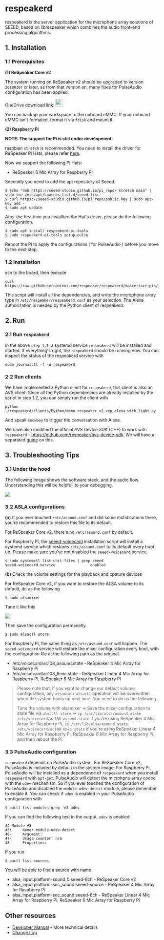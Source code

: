 # respeakerd

respeakerd is the server application for the microphone array solutions of SEEED, based on librespeaker which combines the audio front-end processing algorithms.

## 1. Installation

### 1.1 Prerequisites

**(1) ReSpeaker Core v2**

The system running on ReSpeaker v2 should be upgraded to version `20180107` or later, as from that version on, many fixes for PulseAudio configuration has been applied.

OneDrive download link: <a href="https://bfaceafsieduau-my.sharepoint.com/personal/miaojg22_off365_cn/_layouts/15/guestaccess.aspx?folderid=0bb3c4f3f122d4c2bb0f65eee2b5938f8&authkey=AfLSkcE8QeeUHTQ8GGfrrsU"><img src="https://github.com/respeaker/get_started_with_respeaker/blob/master/img/onedrive.png?raw=true" height="25"></img></a>

You can backup your workspace to the onboard eMMC. If your onboard eMMC isn't formated, format it via `fdisk` and mount it.

**(2) Raspberry Pi**

**NOTE: The support for Pi is still under development.**

raspbian `stretch` is recommended. You need to install the driver for ReSpeaker Pi Hats, please refer [here](https://github.com/respeaker/seeed-voicecard).

Now we support the following Pi Hats:

- ReSpeaker 6 Mic Array for Raspberry Pi
<!-- - ReSpeaker 4 Mic Array for Raspberry Pi -->

Secondly you need to add the apt repository of Seeed.

```shell
$ echo "deb https://seeed-studio.github.io/pi_repo/ stretch main" | sudo tee /etc/apt/sources.list.d/seeed.list
$ curl https://seeed-studio.github.io/pi_repo/public.key | sudo apt-key add -
$ sudo apt update
```

After the first time you installted the Hat's driver, please do the  following configuration.

```shell
$ sudo apt install respeakerd-pi-tools
$ sudo respeakerd-pi-tools setup-pulse
```

Reboot the Pi to apply the configurations ( for PulseAudio ) before you move to the next step.

### 1.2 Installation

ssh to the board, then execute

```shell
curl https://raw.githubusercontent.com/respeaker/respeakerd/master/scripts/install_all.sh|bash
```

This script will install all the dependencies, and write the microphone array type in `/etc/respeaker/respeakerd.conf` as your selection. The Alexa authorization is needed by the Python client of respeakerd.



## 2. Run

### 2.1 Run `respeakerd`

In the above `step 1.2`, a systemd service `respeakerd` will be installed and started. If everything's right, the `respeakerd` should be running now. You can inspect the status of the respeakerd service with

```shell
sudo journalctl -f -u respeakerd
```

### 2.2 Run clients

We have implemented a Python client for `respeakerd`, this client is also an AVS client. Since all the Python dependencies are already installed by the script in step 1.2, you can simply run the client with

```shell
python ~/respeakerd/clients/Python/demo_respeaker_v2_vep_alexa_with_light.py
```

And speak `snowboy` to trigger the conversation with Alexa.

We have also modified the official AVS Device SDK (C++) to work with `respeakerd` - https://github.com/respeaker/avs-device-sdk. We will have a separated [guide](doc/AVS_DEVICE_SDK.md) on this.



## 3. Troubleshooting Tips

### 3.1 Under the hood

The following image shows the software stack, and the audio flow. Understanding this will be helpfull to your debugging.

![](https://user-images.githubusercontent.com/5130185/46943198-baf91c00-d0a1-11e8-8958-285771fa15fa.png)


### 3.2 ASLA configurations

**(a)** If you ever touched `/etc/asound.conf` and did some mofidications there, you're recommended to restore this file to its default.

For ReSpeaker Core v2, there's no `/etc/asound.conf` by default.

For Raspberry Pi, the [seeed-voicecard](https://github.com/respeaker/seeed-voicecard) installation script will install a systemd service which restores `/etc/asound.conf` to its default every boot up. Please make sure you've not disabled the `seeed-voicecard` service.

```shell
$ sudo systemctl list-unit-files | grep seeed
seeed-voicecard.service                enabled
```



**(b)** Check the volume settings for the playback and cpature devices

For ReSpeaker Core v2, if you want to restore the ALSA volume to its default, do as the following

```shell
$ sudo alsamixer
```

Tune it like this

<!-- ![](https://user-images.githubusercontent.com/5130185/47064878-a8065900-d213-11e8-9bc8-ba2d9a59f91d.png) -->
![](https://user-images.githubusercontent.com/18615354/48769337-5e1f0000-ecf6-11e8-8b92-2ec72dcda8b6.png)

Then save the configuration permanetly.

```shell
$ sudo alsactl store
```

For Raspberry Pi, the same thing as `/etc/asound.conf` will happen. The `seeed-voicecard` service will restore the mixer configuration every boot, with the configuration file at the following path as the original.

- /etc/voicecard/ac108_asound.state - ReSpeaker 4 Mic Array for Raspberry Pi
- /etc/voicecard/ac108_6mic.state - ReSpeaker Linear 4 Mic Array for Raspberry Pi, ReSpeaker 6 Mic Array for Raspberry Pi

> Please note that, if you want to change our default volume configuration, any `alsamixer` `alsactl` operation will be overwritten when the system boots up next time. You need to do as the following.
>
> Tune the volume with alsamixer -> Save the mixer configuration to state file via `alsactl store` -> `cp /var/lib/alsa/asound.state /etc/voicecard/ac108_asound.state` if you're using ReSpeaker 4 Mic Array for Raspberry Pi, `cp /var/lib/alsa/asound.state /etc/voicecard/ac108_6mic.state` if you're using ReSpeaker Linear 4 Mic Array for Raspberry Pi, ReSpeaker 6 Mic Array for Raspberry Pi, and then reboot the Pi.

### 3.3 PulseAudio configuration

`respeakerd` depends on PulseAudio system. For ReSpeaker Core v2, PulseAudio is included by default in the system image. For Raspberry Pi, PulseAudio will be installed as a dependence of `respeakerd` when you install `respeakerd` with `apt-get`. PulseAudio will detect the microhpne array codec with the `udev` mechanism. So if you ever touched the configuration of PulseAudio and disabled the `module-udev-detect` module, please remember to enable it. You can check if `udev` is enabled in your PulseAudio configuration with

```shell
$ pactl list modules|grep -n3 udev
```

If you can find the following text in the output, `udev` is enabled.

```shell
44-Module #5
45:    	Name: module-udev-detect
46-    	Argument:
47-    	Usage counter: n/a
48-    	Properties:
```

If you run

```shell
$ pactl list sources
```

You will be able to find a source with name

- alsa_input.platform-sound_0.seeed-8ch - ReSpeaker Core v2
- alsa_input.platform-soc_sound.seeed-source - ReSpeaker 4 Mic Array for Raspberry Pi
- alsa_input.platform-soc_sound.seeed-8ch - ReSpeaker Linear 4 Mic Array for Raspberry Pi, ReSpeaker 6 Mic Array for Raspberry Pi



## Other resources

- [Developer Manual](doc/DEVELOPER_MANUAL.md) - More technical details
- [Change Log](doc/CHANGELOG.md)

